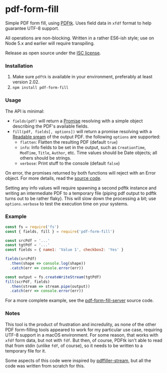 # pdf-form-fill

Simple PDF form fill, using [PDFtk]. Uses field data in `xfdf` format to help guarantee UTF-8 support.

All operations are non-blocking. Written in a rather ES6-ish style; use on Node 5.x and earlier will require transpiling.

Release as open source under the [ISC license].


### Installation

1. Make sure `pdftk` is available in your environment, preferably at least version 2.02.
2. `npm install pdf-form-fill`


### Usage

The API is minimal:
- `fields(pdf)` will return a [Promise] resolving with a simple object describing the PDF's available fields.
- `fill(pdf, fields[, options])` will return a promise resolving with a [Readable sream] of the output PDF. the
  following `options` are supported:
  - `flatten`: Flatten the resulting PDF (default `true`)
  - `info`: Info fields to be set in the output, such as `CreationTime`, `ModTime`, `Title`, `Author`, etc. Time
    values should be Date objects; all others should be strings.
  - `verbose`: Print stuff to the console (default `false`)

On error, the promises returned by both functions will reject with an Error object. For more details, read the
[source code](index.js).

Setting any info values will require spawning a second pdftk instance and writing an intermediate PDF to a temporary
file (piping pdf output to pdftk turns out to be rather flaky). This will slow down the processing a bit; use
`options.verbose` to test the execution time on your systems.


### Example

```js
const fs = require('fs')
const { fields, fill } = require('pdf-form-fill')

const srcPdf = '...'
const tgtPdf = '...'
const fields = { name1: 'Value 1', checkbox2: 'Yes' }

fields(srcPdf)
  .then(shape => console.log(shape))
  .catch(err => console.error(err))

const output = fs.createWriteStream(tgtPdf)
fill(scrPdf, fields)
  .then(stream => stream.pipe(output))
  .catch(err => console.error(err))
```

For a more complete example, see the [pdf-form-fill-server] source code.


### Notes

This tool is the product of frustration and incredulity, as none of the other PDF form-filling tools appeared to
work for my particular use case, requiring UTF-8 support in a macOS environment. For some reason, that works with
`xfdf` form data, but not with `fdf`. But then, of course, PDFtk isn't able to read that from stdin (unlike `fdf`,
of course), so it needs to be written to a temporary file for it.

Some aspects of this code were inspired by [pdffiller-stream], but all the code was written from scratch for this.


[ISC license]: https://en.wikipedia.org/wiki/ISC_license
[pdf-form-fill-server]: https://github.com/eemeli/pdf-form-fill-server
[pdffiller-stream]: https://www.npmjs.com/package/pdffiller-stream
[PDFtk]: https://www.pdflabs.com/tools/pdftk-the-pdf-toolkit/
[Promise]: https://developer.mozilla.org/en/docs/Web/JavaScript/Reference/Global_Objects/Promise
[Readable sream]: https://nodejs.org/api/stream.html#stream_class_stream_readable

